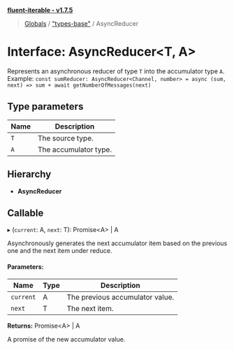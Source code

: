 **[fluent-iterable - v1.7.5](../README.md)**

> [Globals](../README.md) / ["types-base"](../modules/_types_base_.md) / AsyncReducer

# Interface: AsyncReducer\<T, A>

Represents an asynchronous reducer of type `T` into the accumulator type `A`.<br>
  Example: `const sumReducer: AsyncReducer<Channel, number> = async (sum, next) => sum + await getNumberOfMessages(next)`

## Type parameters

Name | Description |
------ | ------ |
`T` | The source type. |
`A` | The accumulator type.  |

## Hierarchy

* **AsyncReducer**

## Callable

▸ (`current`: A, `next`: T): Promise\<A> \| A

Asynchronously generates the next accumulator item based on the previous one and the next item under reduce.

#### Parameters:

Name | Type | Description |
------ | ------ | ------ |
`current` | A | The previous accumulator value. |
`next` | T | The next item. |

**Returns:** Promise\<A> \| A

A promise of the new accumulator value.
